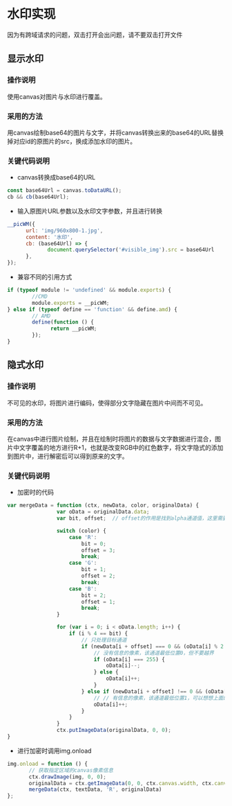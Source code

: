 # 水印实现

因为有跨域请求的问题，双击打开会出问题，请不要双击打开文件

## 显示水印

### 操作说明

使用canvas对图片与水印进行覆盖。

### 采用的方法

用canvas绘制base64的图片与文字，并将canvas转换出来的base64的URL替换掉对应id的原图片的src，换成添加水印的图片。

### 关键代码说明

+ canvas转换成base64的URL

```javascript
const base64Url = canvas.toDataURL();
cb && cb(base64Url);
```

+ 输入原图片URL参数以及水印文字参数，并且进行转换

```javascript
__picWM({
      url: 'img/960x800-1.jpg',
      content: '水印',
      cb: (base64Url) => {
             document.querySelector('#visible_img').src = base64Url
      },
});
```

+ 兼容不同的引用方式

```javascript
if (typeof module != 'undefined' && module.exports) {
        //CMD
        module.exports = __picWM;
} else if (typeof define == 'function' && define.amd) {
        // AMD
        define(function () {
              return __picWM;
        });
}
```

## 隐式水印

### 操作说明

不可见的水印，将图片进行编码，使得部分文字隐藏在图片中间而不可见。

### 采用的方法

在canvas中进行图片绘制，并且在绘制时将图片的数据与文字数据进行混合，图片中文字覆盖的地方进行R+1，也就是改变RGB中的红色数字，将文字隐式的添加到图片中，进行解密后可以得到原来的文字。

### 关键代码说明


+ 加密时的代码

```javascript
var mergeData = function (ctx, newData, color, originalData) {
                var oData = originalData.data;
                var bit, offset;  // offset的作用是找到alpha通道值，这里需要大家自己动动脑筋

                switch (color) {
                    case 'R':
                        bit = 0;
                        offset = 3;
                        break;
                    case 'G':
                        bit = 1;
                        offset = 2;
                        break;
                    case 'B':
                        bit = 2;
                        offset = 1;
                        break;
                }

                for (var i = 0; i < oData.length; i++) {
                    if (i % 4 == bit) {
                        // 只处理目标通道
                        if (newData[i + offset] === 0 && (oData[i] % 2 === 1)) {
                            // 没有信息的像素，该通道最低位置0，但不要越界
                            if (oData[i] === 255) {
                                oData[i]--;
                            } else {
                                oData[i]++;
                            }
                        } else if (newData[i + offset] !== 0 && (oData[i] % 2 === 0)) {
                            // // 有信息的像素，该通道最低位置1，可以想想上面的斑点效果是怎么实现的
                            oData[i]++;
                        }
                    }
                }
                ctx.putImageData(originalData, 0, 0);
}
```

+ 进行加密时调用img.onload

```javascript
img.onload = function () {
       // 获取指定区域的canvas像素信息
       ctx.drawImage(img, 0, 0);
       originalData = ctx.getImageData(0, 0, ctx.canvas.width, ctx.canvas.height);
       mergeData(ctx, textData, 'R', originalData)
};
```
